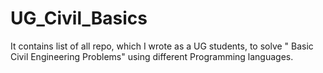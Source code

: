 # UG_Civil_Basics
It contains list of all repo, which I wrote as a UG students, to solve " Basic Civil Engineering Problems" using different Programming languages.

